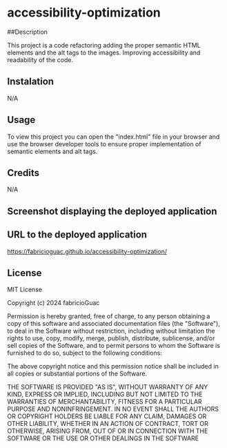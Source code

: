 # accessibility-optimization

##Description

This project is a code refactoring adding the proper semantic HTML elements and the alt tags to the images. Improving accessibility and readability of the code.

## Instalation

N/A

## Usage

To view this project you can open the "index.html" file in your browser and use the browser developer tools to ensure proper implementation of semantic elements and alt tags.

## Credits

N/A

## Screenshot displaying the deployed application



## URL to the deployed application

https://fabricioguac.github.io/accessibility-optimization/

## License

MIT License

Copyright (c) 2024 fabricioGuac

Permission is hereby granted, free of charge, to any person obtaining a copy
of this software and associated documentation files (the "Software"), to deal
in the Software without restriction, including without limitation the rights
to use, copy, modify, merge, publish, distribute, sublicense, and/or sell
copies of the Software, and to permit persons to whom the Software is
furnished to do so, subject to the following conditions:

The above copyright notice and this permission notice shall be included in all
copies or substantial portions of the Software.

THE SOFTWARE IS PROVIDED "AS IS", WITHOUT WARRANTY OF ANY KIND, EXPRESS OR
IMPLIED, INCLUDING BUT NOT LIMITED TO THE WARRANTIES OF MERCHANTABILITY,
FITNESS FOR A PARTICULAR PURPOSE AND NONINFRINGEMENT. IN NO EVENT SHALL THE
AUTHORS OR COPYRIGHT HOLDERS BE LIABLE FOR ANY CLAIM, DAMAGES OR OTHER
LIABILITY, WHETHER IN AN ACTION OF CONTRACT, TORT OR OTHERWISE, ARISING FROM,
OUT OF OR IN CONNECTION WITH THE SOFTWARE OR THE USE OR OTHER DEALINGS IN THE
SOFTWARE
